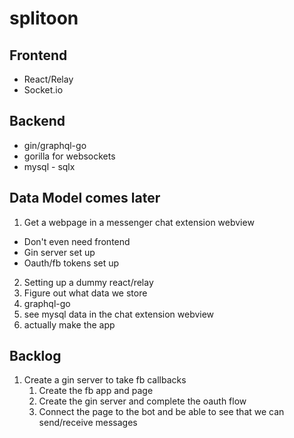 # splitoon

## Frontend
* React/Relay
* Socket.io

## Backend
* gin/graphql-go
* gorilla for websockets
* mysql - sqlx

## Data Model comes later
1) Get a webpage in a messenger chat extension webview
  * Don't even need frontend
  * Gin server set up
  * Oauth/fb tokens set up
2) Setting up a dummy react/relay
3) Figure out what data we store
4) graphql-go
5) see mysql data in the chat extension webview
6) actually make the app

## Backlog
1. Create a gin server to take fb callbacks
   1. Create the fb app and page
   2. Create the gin server and complete the oauth flow
   3. Connect the page to the bot and be able to see that we can send/receive messages
   

